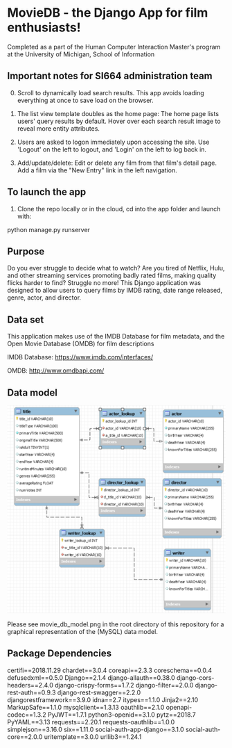 # MovieDB - the Django App for film enthusiasts!

Completed as a part of the Human Computer Interaction Master's program at the University of Michigan, School of Information

## Important notes for SI664 administration team

0. Scroll to dynamically load search results. This app avoids loading everything at once to save load on the browser.

1. The list view template doubles as the home page: The home page lists users' query results by default. Hover over each search result image to reveal more entity attributes.

2. Users are asked to logon immediately upon accessing the site. Use 'Logout' on the left to logout, and 'Login' on the left to log back in.

3. Add/update/delete: Edit or delete any film from that film's detail page. Add a film via the "New Entry" link in the left navigation.

## To launch the app

1. Clone the repo locally or in the cloud, cd into the app folder and launch with:

python manage.py runserver

## Purpose

Do you ever struggle to decide what to watch? Are you tired of Netflix, Hulu, and other streaming services promoting badly rated films, making quality flicks harder to find? Struggle no more! This Django application was designed to allow users to query films by IMDB rating, date range released, genre, actor, and director.

## Data set

This application makes use of the IMDB Database for film metadata, and the Open Movie Database (OMDB) for film descriptions

IMDB Database: https://www.imdb.com/interfaces/

OMDB: http://www.omdbapi.com/

## Data model

![alt text](/static/img/movie_db_model.png)

Please see movie_db_model.png in the root directory of this repository for a graphical representation of the (MySQL) data model.


## Package Dependencies

certifi==2018.11.29
chardet==3.0.4
coreapi==2.3.3
coreschema==0.0.4
defusedxml==0.5.0
Django==2.1.4
django-allauth==0.38.0
django-cors-headers==2.4.0
django-crispy-forms==1.7.2
django-filter==2.0.0
django-rest-auth==0.9.3
django-rest-swagger==2.2.0
djangorestframework==3.9.0
idna==2.7
itypes==1.1.0
Jinja2==2.10
MarkupSafe==1.1.0
mysqlclient==1.3.13
oauthlib==2.1.0
openapi-codec==1.3.2
PyJWT==1.7.1
python3-openid==3.1.0
pytz==2018.7
PyYAML==3.13
requests==2.20.1
requests-oauthlib==1.0.0
simplejson==3.16.0
six==1.11.0
social-auth-app-django==3.1.0
social-auth-core==2.0.0
uritemplate==3.0.0
urllib3==1.24.1


